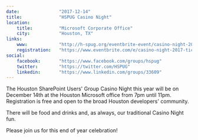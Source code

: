 ```yaml
---
date:               "2017-12-14"
title:              "HSPUG Casino Night"
location:           
    title:          "Microsoft Corporate Office"
    city:           "Houston, TX"
links:
    www:            "http://h-spug.org/eventbrite-event/casino-night-2017/"
    registration:   "https://www.eventbrite.com/e/casino-night-2017-tickets-39235962821"
social:
    facebook:       "https://www.facebook.com/groups/hspug"
    twitter:        "https://twitter.com/HSPUG"
    linkedin:       "https://www.linkedin.com/groups/33609"
---
```

The Houston SharePoint Users' Group Casino Night this year will be on December 14th at the Houston Microsoft office from 7pm until 11pm. Registration is free and open to the broad Houston developers' community.

There will be food and drinks and, as always, our traditional Casino Night fun.

Please join us for this end of year celebration!




